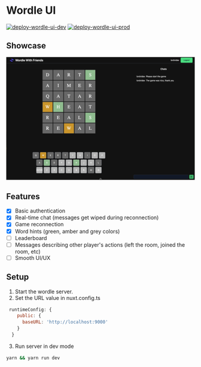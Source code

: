 # Wordle UI
[![deploy-wordle-ui-dev](https://github.com/kodekulture/wordle-ui-vue/actions/workflows/deploy-dev.yml/badge.svg)](https://github.com/kodekulture/wordle-ui-vue/actions/workflows/deploy-dev.yml)
[![deploy-wordle-ui-prod](https://github.com/kodekulture/wordle-ui-vue/actions/workflows/deploy-prod.yml/badge.svg)](https://github.com/kodekulture/wordle-ui-vue/actions/workflows/deploy-prod.yml)
## Showcase 
![screenshot](./bin/screenshot.png)

## Features
- [x] Basic authentication
- [x] Real-time chat (messages get wiped during reconnection)
- [x] Game reconnection
- [x] Word hints (green, amber and grey colors)
- [ ] Leaderboard
- [ ] Messages describing other player's actions (left the room, joined the room, etc)
- [ ] Smooth UI/UX 

## Setup

1. Start the wordle server.
2. Set the URL value in nuxt.config.ts
```js
 runtimeConfig: {
    public: {
      baseURL: 'http://localhost:9000'
    }
  }
```
3. Run server in dev mode 
```bash 
yarn && yarn run dev
```
